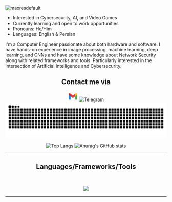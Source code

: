 
![maxresdefault](https://github.com/user-attachments/assets/d72c3011-fd79-4ca5-875b-92f80c8e5f4a)

- Interested in Cybersecurity, AI, and Video Games  
- Currently learning and open to work opportunities  
- Pronouns: He/Him  
- Languages: English & Persian  

I'm a Computer Engineer passionate about both hardware and software.
I have hands-on experience in image processing, machine learning, deep learning, and CNNs and have some knowledge about Network Security along with related frameworks and tools.
Particularly interested in the intersection of Artificial Intelligence and Cybersecurity.

<!-- Socials -->
<h2 align="center">Contact me via</h2>

<div align="center">
  <!--  Mail  -->
  <a href="mailto:pouyan.delivandani@gmail.com" target="_blank"><img src="https://github.com/tandpfun/skill-icons/blob/main/icons/Gmail-Light.svg" target="_blank" alt="Gmail"       width="30px"></a>
  <!--  Telegram  -->
  <a href = "https://t.me/cofeeoldman"><img src="https://skills-icons.vercel.app/api/icons?i=telegram" target="_blank" alt="Telegram"     width="30px"></a>


<picture>
  <source media="(prefers-color-scheme: dark)" srcset="https://raw.githubusercontent.com/Alpha-lacrim/Alpha-lacrim/output/github-contribution-grid-snake-dark.svg">
  <source media="(prefers-color-scheme: light)" srcset="https://raw.githubusercontent.com/Alpha-lacrim/Alpha-lacrim/output/github-contribution-grid-snake.svg">
  <img alt="github contribution grid snake animation" src="https://raw.githubusercontent.com/Alpha-lacrim/Alpha-lacrim/output/github-contribution-grid-snake.svg">
</picture>

![Top Langs](https://github-readme-stats.vercel.app/api/top-langs/?username=Alpha-lacrim&theme=radical)
![Anurag's GitHub stats](https://github-readme-stats.vercel.app/api?username=Alpha-Lacrim&show_icons=true&theme=radical)

<!-- Languages -->
<hr>
<h2 align="center">Languages/Frameworks/Tools</h2>
<br>
<p align="center">
  <a href="https://skillicons.dev">
    <img src="https://skillicons.dev/icons?i=git,github,opencv,tensorflow,python,c,cpp,java,anaconda,linux,ubuntu,vscode,clion,pycharm,idea&perline=5" /><br>
  </a>
<hr>





